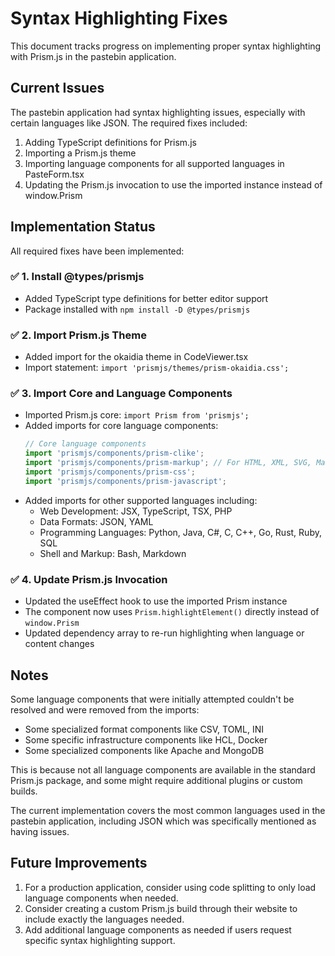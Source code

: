 # Syntax Highlighting Fixes

This document tracks progress on implementing proper syntax highlighting with Prism.js in the pastebin application.

## Current Issues

The pastebin application had syntax highlighting issues, especially with certain languages like JSON. The required fixes included:

1. Adding TypeScript definitions for Prism.js
2. Importing a Prism.js theme
3. Importing language components for all supported languages in PasteForm.tsx
4. Updating the Prism.js invocation to use the imported instance instead of window.Prism

## Implementation Status

All required fixes have been implemented:

### ✅ 1. Install @types/prismjs
- Added TypeScript type definitions for better editor support
- Package installed with `npm install -D @types/prismjs`

### ✅ 2. Import Prism.js Theme
- Added import for the okaidia theme in CodeViewer.tsx
- Import statement: `import 'prismjs/themes/prism-okaidia.css';`

### ✅ 3. Import Core and Language Components
- Imported Prism.js core: `import Prism from 'prismjs';`
- Added imports for core language components:
  ```typescript
  // Core language components
  import 'prismjs/components/prism-clike';
  import 'prismjs/components/prism-markup'; // For HTML, XML, SVG, MathML
  import 'prismjs/components/prism-css';
  import 'prismjs/components/prism-javascript';
  ```
- Added imports for other supported languages including:
  - Web Development: JSX, TypeScript, TSX, PHP
  - Data Formats: JSON, YAML
  - Programming Languages: Python, Java, C#, C, C++, Go, Rust, Ruby, SQL
  - Shell and Markup: Bash, Markdown

### ✅ 4. Update Prism.js Invocation
- Updated the useEffect hook to use the imported Prism instance
- The component now uses `Prism.highlightElement()` directly instead of `window.Prism`
- Updated dependency array to re-run highlighting when language or content changes

## Notes

Some language components that were initially attempted couldn't be resolved and were removed from the imports:
- Some specialized format components like CSV, TOML, INI
- Some specific infrastructure components like HCL, Docker
- Some specialized components like Apache and MongoDB

This is because not all language components are available in the standard Prism.js package, and some might require additional plugins or custom builds.

The current implementation covers the most common languages used in the pastebin application, including JSON which was specifically mentioned as having issues.

## Future Improvements

1. For a production application, consider using code splitting to only load language components when needed.
2. Consider creating a custom Prism.js build through their website to include exactly the languages needed.
3. Add additional language components as needed if users request specific syntax highlighting support.